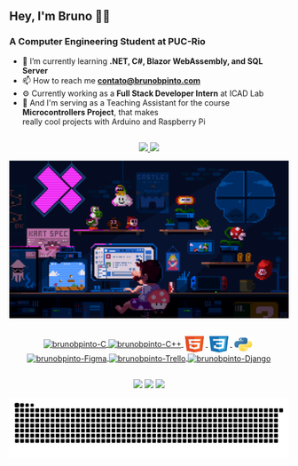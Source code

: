 ## Hey, I'm Bruno 👋🏼
### A Computer Engineering Student at PUC-Rio
- 🌱 I’m currently learning **.NET, C#, Blazor WebAssembly, and SQL Server**
- 📫 How to reach me **contato@brunobpinto.com**
- ⚙  Currently working as a **Full Stack Developer Intern** at ICAD Lab
- 🦾 And I'm serving as a Teaching Assistant for the course **Microcontrollers Project**, that makes <br>really cool projects with Arduino and Raspberry Pi

   
##  

<div align="center">
  <a href="https://github.com/brunobpinto">
  <img height="180em" src="https://github-readme-stats.vercel.app/api?username=brunobpinto&show_icons=true&theme=tokyonight&include_all_commits=true&count_private=true"/>
  <img height="180em" src="https://github-readme-stats.vercel.app/api/top-langs/?username=brunobpinto&layout=compact&langs_count=7&theme=tokyonight"/>
</div>
  
  ![GIF](https://github.com/brunobpinto/brunobpinto/blob/main/bannerGithub.gif)

  ##
  
<div align="center">
  <img align="center" alt="brunobpinto-C" height="30" width="40" src="https://cdn.jsdelivr.net/gh/devicons/devicon/icons/c/c-original.svg">
  <img align="center" alt="brunobpinto-C++" height="30" width="40" src="https://cdn.jsdelivr.net/gh/devicons/devicon/icons/cplusplus/cplusplus-original.svg">
  <img align="center" alt="brunobpinto-HTML" height="30" width="40" src="https://raw.githubusercontent.com/devicons/devicon/master/icons/html5/html5-original.svg">
  <img align="center" alt="brunobpinto-CSS" height="30" width="40" src="https://raw.githubusercontent.com/devicons/devicon/master/icons/css3/css3-original.svg">
  <img align="center" alt="brunobpinto-Python" height="30" width="40" src="https://raw.githubusercontent.com/devicons/devicon/master/icons/python/python-original.svg">
  <img align="center" alt="brunobpinto-Figma" height="30" width="40" src="https://www.vectorlogo.zone/logos/figma/figma-icon.svg">
  <img align="center" alt="brunobpinto-Trello" height="30" width="40" src="https://cdn.jsdelivr.net/gh/devicons/devicon/icons/trello/trello-plain.svg">
  <img align="center" alt="brunobpinto-Django" height="30" width="40" src="https://cdn.worldvectorlogo.com/logos/django.svg">
 

 
  ##

  <a href="mailto:contato@brunobpinto.com" target="blank"><img src="https://img.shields.io/badge/Gmail-D14836?style=for-the-badge&logo=gmail&logoColor=white"></a> 
  <a href="https://www.linkedin.com/in/brunobpinto/" target="blank"><img src="https://img.shields.io/badge/-LinkedIn-%230077B5?style=for-the-badge&logo=linkedin&logoColor=white" target="_blank"></a> 
  <a href="https://discordapp.com/users/871216321143144518" target="blank"><img src="https://img.shields.io/badge/Discord-%235865F2.svg?style=for-the-badge&logo=discord&logoColor=white"></a> 
 
 
  ![Snake Animation](https://github.com/brunobpinto/brunobpinto/blob/main/snakeAnimation.svg)
